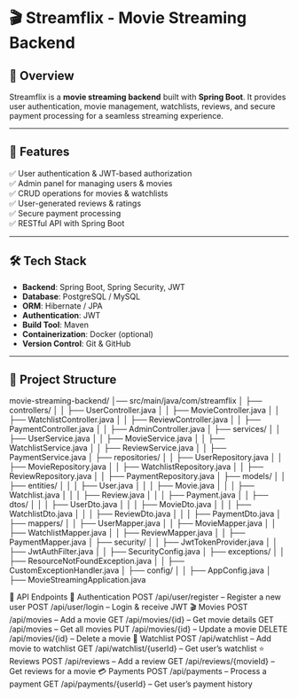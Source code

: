 # 🎬 Streamflix - Movie Streaming Backend  

## 📌 Overview  
Streamflix is a **movie streaming backend** built with **Spring Boot**. It provides user authentication, movie management, watchlists, reviews, and secure payment processing for a seamless streaming experience.  

---

## 🚀 Features  
✅ User authentication & JWT-based authorization  
✅ Admin panel for managing users & movies  
✅ CRUD operations for movies & watchlists  
✅ User-generated reviews & ratings  
✅ Secure payment processing  
✅ RESTful API with Spring Boot  

---

## 🛠️ Tech Stack  
- **Backend**: Spring Boot, Spring Security, JWT  
- **Database**: PostgreSQL / MySQL  
- **ORM**: Hibernate / JPA  
- **Authentication**: JWT  
- **Build Tool**: Maven  
- **Containerization**: Docker (optional)  
- **Version Control**: Git & GitHub  

---

## 📂 Project Structure  

movie-streaming-backend/
│── src/main/java/com/streamflix
│   ├── controllers/
│   │   ├── UserController.java
│   │   ├── MovieController.java
│   │   ├── WatchlistController.java
│   │   ├── ReviewController.java
│   │   ├── PaymentController.java
│   │   ├── AdminController.java
│   ├── services/
│   │   ├── UserService.java
│   │   ├── MovieService.java
│   │   ├── WatchlistService.java
│   │   ├── ReviewService.java
│   │   ├── PaymentService.java
│   ├── repositories/
│   │   ├── UserRepository.java
│   │   ├── MovieRepository.java
│   │   ├── WatchlistRepository.java
│   │   ├── ReviewRepository.java
│   │   ├── PaymentRepository.java
│   ├── models/
│   │   ├── entities/
│   │   │   ├── User.java
│   │   │   ├── Movie.java
│   │   │   ├── Watchlist.java
│   │   │   ├── Review.java
│   │   │   ├── Payment.java
│   │   ├── dtos/
│   │   │   ├── UserDto.java
│   │   │   ├── MovieDto.java
│   │   │   ├── WatchlistDto.java
│   │   │   ├── ReviewDto.java
│   │   │   ├── PaymentDto.java
│   ├── mappers/
│   │   ├── UserMapper.java
│   │   ├── MovieMapper.java
│   │   ├── WatchlistMapper.java
│   │   ├── ReviewMapper.java
│   │   ├── PaymentMapper.java
│   ├── security/
│   │   ├── JwtTokenProvider.java
│   │   ├── JwtAuthFilter.java
│   │   ├── SecurityConfig.java
│   ├── exceptions/
│   │   ├── ResourceNotFoundException.java
│   │   ├── CustomExceptionHandler.java
│   ├── config/
│   │   ├── AppConfig.java
│   ├── MovieStreamingApplication.java


📝 API Endpoints
🔐 Authentication
POST /api/user/register – Register a new user
POST /api/user/login – Login & receive JWT
🎬 Movies
POST /api/movies – Add a movie
GET /api/movies/{id} – Get movie details
GET /api/movies – Get all movies
PUT /api/movies/{id} – Update a movie
DELETE /api/movies/{id} – Delete a movie
📃 Watchlist
POST /api/watchlist – Add movie to watchlist
GET /api/watchlist/{userId} – Get user’s watchlist
⭐ Reviews
POST /api/reviews – Add a review
GET /api/reviews/{movieId} – Get reviews for a movie
💳 Payments
POST /api/payments – Process a payment
GET /api/payments/{userId} – Get user’s payment history

